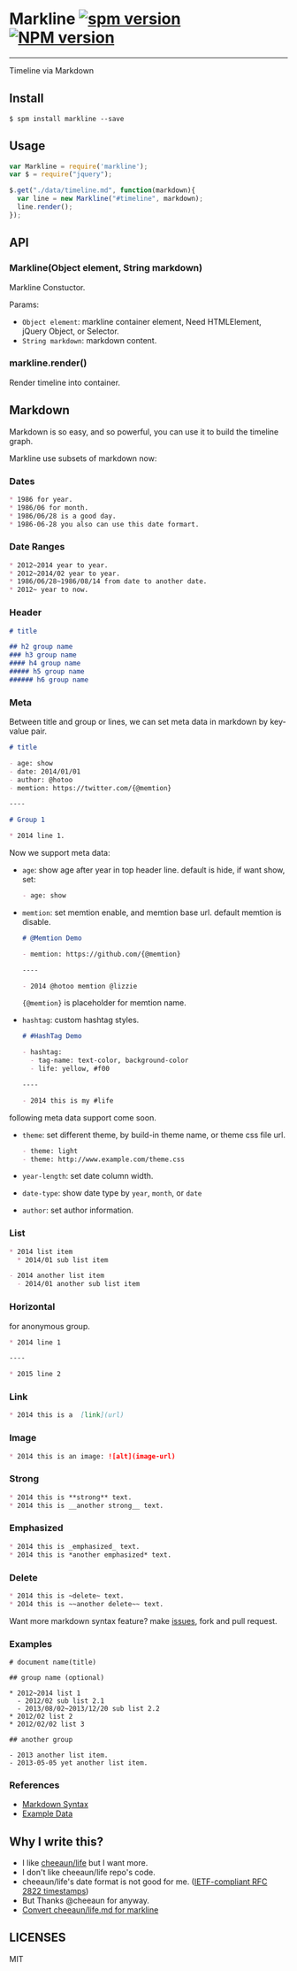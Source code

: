 # Markline [![spm version](http://spmjs.io/badge/markline)](http://spmjs.io/package/markline) [![NPM version](https://badge.fury.io/js/markline.png)](http://badge.fury.io/js/markline)

---

Timeline via Markdown

## Install

```
$ spm install markline --save
```

## Usage

```js
var Markline = require('markline');
var $ = require("jquery");

$.get("./data/timeline.md", function(markdown){
  var line = new Markline("#timeline", markdown);
  line.render();
});
```

## API

### Markline(Object element, String markdown)

Markline Constuctor.

Params:

* `Object element`: markline container element, Need HTMLElement, jQuery Object, or Selector.
* `String markdown`: markdown content.

### markline.render()

Render timeline into container.

## Markdown

Markdown is so easy, and so powerful, you can use it to build the timeline graph.

Markline use subsets of markdown now:

### Dates

```markdown
* 1986 for year.
* 1986/06 for month.
* 1986/06/28 is a good day.
* 1986-06-28 you also can use this date formart.
```

### Date Ranges

```markdown
* 2012~2014 year to year.
* 2012~2014/02 year to year.
* 1986/06/28~1986/08/14 from date to another date.
* 2012~ year to now.
```

### Header

```markdown
# title

## h2 group name
### h3 group name
#### h4 group name
##### h5 group name
###### h6 group name
```

### Meta

Between title and group or lines, we can set meta data in markdown by key-value pair.

```markdown
# title

- age: show
- date: 2014/01/01
- author: @hotoo
- memtion: https://twitter.com/{@memtion}

----

# Group 1

* 2014 line 1.
```

Now we support meta data:

* `age`: show age after year in top header line. default is hide, if want show, set:

  ```markdown
  - age: show
  ```
* `memtion`: set memtion enable, and memtion base url. default memtion is disable.

  ```md
  # @Memtion Demo

  - memtion: https://github.com/{@memtion}

  ----

  - 2014 @hotoo memtion @lizzie
  ```

  `{@memtion}` is placeholder for memtion name.

* `hashtag`: custom hashtag styles.

  ```md
  # #HashTag Demo

  - hashtag:
    - tag-name: text-color, background-color
    - life: yellow, #f00

  ----

  - 2014 this is my #life
  ```

following meta data support come soon.

* `theme`: set different theme, by build-in theme name, or theme css file url.

  ```markdown
  - theme: light
  - theme: http://www.example.com/theme.css
  ```
* `year-length`: set date column width.
* `date-type`: show date type by `year`, `month`, or `date`
* `author`: set author information.

### List

```markdown
* 2014 list item
  * 2014/01 sub list item

- 2014 another list item
  - 2014/01 another sub list item
```

### Horizontal

for anonymous group.

```markdown
* 2014 line 1

----

* 2015 line 2
```

### Link

```markdown
* 2014 this is a  [link](url)
```

### Image

```markdown
* 2014 this is an image: ![alt](image-url)
```

### Strong

```markdown
* 2014 this is **strong** text.
* 2014 this is __another strong__ text.
```

### Emphasized

```markdown
* 2014 this is _emphasized_ text.
* 2014 this is *another emphasized* text.
```

### Delete

```markdown
* 2014 this is ~delete~ text.
* 2014 this is ~~another delete~~ text.
```

Want more markdown syntax feature? make [issues](https://github.com/hotoo/markline/issues), fork and pull request.

### Examples

```
# document name(title)

## group name (optional)

* 2012~2014 list 1
  - 2012/02 sub list 2.1
  - 2013/08/02~2013/12/20 sub list 2.2
* 2012/02 list 2
* 2012/02/02 list 3

## another group

- 2013 another list item.
- 2013-05-05 yet another list item.
```

### References

* [Markdown Syntax](http://daringfireball.net/projects/markdown/syntax)
* [Example Data](examples/data.mdown)

## Why I write this?

* I like [cheeaun/life](https://github.com/cheeaun/life) but I want more.
* I don't like cheeaun/life repo's code.
* cheeaun/life's date format is not good for me. ([IETF-compliant RFC 2822 timestamps](http://tools.ietf.org/html/rfc2822#page-14))
* But Thanks @cheeaun for anyway.
* [Convert cheeaun/life.md for markline](https://github.com/hotoo/markline/wiki#convent-cheeaunlife-data-for-markline)

## LICENSES

MIT
